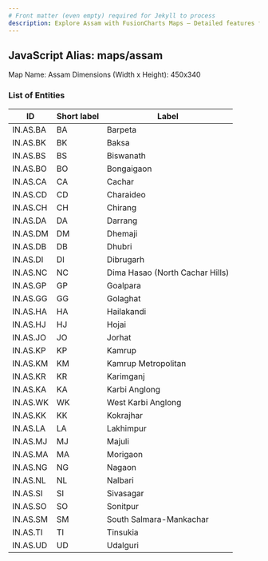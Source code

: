 ```yaml
---
# Front matter (even empty) required for Jekyll to process
description: Explore Assam with FusionCharts Maps – Detailed features for seamless integration. Try now & enhance your data visualization today! 
---
```


## JavaScript Alias: maps/assam

Map Name: Assam
Dimensions (Width x Height): 450x340

### List of Entities

| ID       | Short label | Label                           |
| -------- | ----------- | ------------------------------- |
| IN.AS.BA | BA          | Barpeta                         |
| IN.AS.BK | BK          | Baksa                           |
| IN.AS.BS | BS          | Biswanath                       |
| IN.AS.BO | BO          | Bongaigaon                      |
| IN.AS.CA | CA          | Cachar                          |
| IN.AS.CD | CD          | Charaideo                       |
| IN.AS.CH | CH          | Chirang                         |
| IN.AS.DA | DA          | Darrang                         |
| IN.AS.DM | DM          | Dhemaji                         |
| IN.AS.DB | DB          | Dhubri                          |
| IN.AS.DI | DI          | Dibrugarh                       |
| IN.AS.NC | NC          | Dima Hasao (North Cachar Hills) |
| IN.AS.GP | GP          | Goalpara                        |
| IN.AS.GG | GG          | Golaghat                        |
| IN.AS.HA | HA          | Hailakandi                      |
| IN.AS.HJ | HJ          | Hojai                           |
| IN.AS.JO | JO          | Jorhat                          |
| IN.AS.KP | KP          | Kamrup                          |
| IN.AS.KM | KM          | Kamrup Metropolitan             |
| IN.AS.KR | KR          | Karimganj                       |
| IN.AS.KA | KA          | Karbi Anglong                   |
| IN.AS.WK | WK          | West Karbi Anglong              |
| IN.AS.KK | KK          | Kokrajhar                       |
| IN.AS.LA | LA          | Lakhimpur                       |
| IN.AS.MJ | MJ          | Majuli                          |
| IN.AS.MA | MA          | Morigaon                        |
| IN.AS.NG | NG          | Nagaon                          |
| IN.AS.NL | NL          | Nalbari                         |
| IN.AS.SI | SI          | Sivasagar                       |
| IN.AS.SO | SO          | Sonitpur                        |
| IN.AS.SM | SM          | South Salmara-Mankachar         |
| IN.AS.TI | TI          | Tinsukia                        |
| IN.AS.UD | UD          | Udalguri                        |
